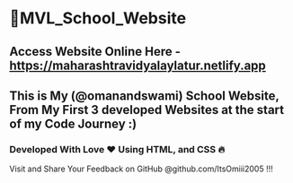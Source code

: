 # 💖MVL_School_Website
## Access Website Online Here - https://maharashtravidyalaylatur.netlify.app

## This is My (@omanandswami) School Website, From My First 3 developed Websites at the start of my Code Journey :)
### Developed With Love ❤️ Using HTML, and CSS 🔥
Visit and Share Your Feedback on GitHub @github.com/ItsOmiii2005 !!!
